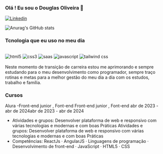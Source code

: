 ### Olá ! Eu sou o Douglas Oliveira 🥰

[![Linkedin](https://img.shields.io/badge/LinkedIn-0077B5?style=for-the-badge&logo=linkedin&logoColor=white)](https://www.linkedin.com/in/douglas-oliveira-625064271/)

![Anurag's GitHub stats](https://github-readme-stats.vercel.app/api?username=douglas1997silva&show_icons=true&theme=radical)

### Tcnologia que eu uso no meu dia 

<div style=" display: inline_block"><br/>
<img olign="center" alt="html5 " src="https://img.shields.io/badge/HTML5-E34F26?style=for-the-badge&logo=html5&logoColor=white"/>
  <img olign="center" alt="css3 " src="https://img.shields.io/badge/CSS3-1572B6?style=for-the-badge&logo=css3&logoColor=white"/>
  <img olign="center" alt="saas " src="https://img.shields.io/badge/Sass-CC6699?style=for-the-badge&logo=sass&logoColor=white)"/>
  <img olign="center" alt="javascript " src="https://img.shields.io/badge/JavaScript-F7DF1E?style=for-the-badge&logo=javascript&logoColor=black"/>
  <img olign="center" alt="tailwind css " src="https://img.shields.io/badge/Tailwind_CSS-38B2AC?style=for-the-badge&logo=tailwind-css&logoColor=white"/>
</div><br/>
Neste momento de transição de carreira estou me aprimorando e sempre estudando para o meu desenvolvimento como programador, sempre traço rotinas e metas para a melhor gestão do meu dia a dia com os estudos, trabalho e família. 

### Cursos

Alura
 -Front-end junior , Font-end Front-end junior , Font-end 
abr de 2023 - abr de 2024abr de 2023 - abr de 2024
 - Atividades e grupos: Desenvolver plataforma de web e responsivo com várias tecnologias e modernas e com boas Práticas Atividades e grupos: Desenvolver plataforma de web e responsivo com várias tecnologias e modernas e com boas Práticas
 - Competências: ReactJs · AngularJS · Linguagens de programação · Desenvolvimento de front-end · JavaScript · HTML5 · CSS
